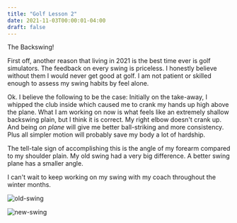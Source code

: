 ```yaml
---
title: "Golf Lesson 2"
date: 2021-11-03T00:00:01-04:00
draft: false
---
```


The Backswing!

First off, another reason that living in 2021 is the best time ever is golf simulators. The feedback on every swing is priceless. I honestly believe without them I would never get good at golf. I am not patient or skilled enough to assess my swing habits by feel alone.

Ok. I believe the following to be the case: Initially on the take-away, I whipped the club inside which caused me to crank my hands up high above the plane. What I am working on now is what feels like an extremely shallow backswing plain, but I think it is correct. My right elbow doesn't crank up. And being *on plane* will give me better ball-striking and more consistency. Plus all simpler motion will probably save my body a lot of hardship.

The tell-tale sign of accomplishing this is the angle of my forearm compared to my shoulder plain. My old swing had a very big difference. A better swing plane has a smaller angle.

I can't wait to keep working on my swing with my coach throughout the winter months.

![old-swing](/old-swing.png)

![new-swing](/new-swing.jpeg)
